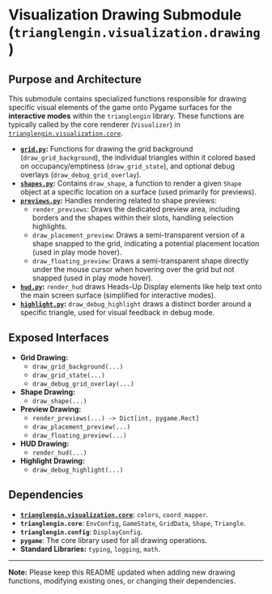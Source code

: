 

# Visualization Drawing Submodule (`trianglengin.visualization.drawing`)

## Purpose and Architecture

This submodule contains specialized functions responsible for drawing specific visual elements of the game onto Pygame surfaces for the **interactive modes** within the `trianglengin` library. These functions are typically called by the core renderer (`Visualizer`) in [`trianglengin.visualization.core`](../core/README.md).

-   **[`grid.py`](grid.py):** Functions for drawing the grid background (`draw_grid_background`), the individual triangles within it colored based on occupancy/emptiness (`draw_grid_state`), and optional debug overlays (`draw_debug_grid_overlay`).
-   **[`shapes.py`](shapes.py):** Contains `draw_shape`, a function to render a given `Shape` object at a specific location on a surface (used primarily for previews).
-   **[`previews.py`](previews.py):** Handles rendering related to shape previews:
    -   `render_previews`: Draws the dedicated preview area, including borders and the shapes within their slots, handling selection highlights.
    -   `draw_placement_preview`: Draws a semi-transparent version of a shape snapped to the grid, indicating a potential placement location (used in play mode hover).
    -   `draw_floating_preview`: Draws a semi-transparent shape directly under the mouse cursor when hovering over the grid but not snapped (used in play mode hover).
-   **[`hud.py`](hud.py):** `render_hud` draws Heads-Up Display elements like help text onto the main screen surface (simplified for interactive modes).
-   **[`highlight.py`](highlight.py):** `draw_debug_highlight` draws a distinct border around a specific triangle, used for visual feedback in debug mode.

## Exposed Interfaces

-   **Grid Drawing:**
    -   `draw_grid_background(...)`
    -   `draw_grid_state(...)`
    -   `draw_debug_grid_overlay(...)`
-   **Shape Drawing:**
    -   `draw_shape(...)`
-   **Preview Drawing:**
    -   `render_previews(...) -> Dict[int, pygame.Rect]`
    -   `draw_placement_preview(...)`
    -   `draw_floating_preview(...)`
-   **HUD Drawing:**
    -   `render_hud(...)`
-   **Highlight Drawing:**
    -   `draw_debug_highlight(...)`

## Dependencies

-   **[`trianglengin.visualization.core`](../core/README.md)**: `colors`, `coord_mapper`.
-   **`trianglengin.core`**: `EnvConfig`, `GameState`, `GridData`, `Shape`, `Triangle`.
-   **`trianglengin.config`**: `DisplayConfig`.
-   **`pygame`**: The core library used for all drawing operations.
-   **Standard Libraries:** `typing`, `logging`, `math`.

---

**Note:** Please keep this README updated when adding new drawing functions, modifying existing ones, or changing their dependencies.